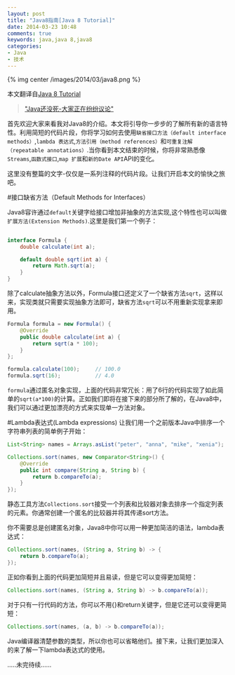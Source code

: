 ```yaml
---
layout: post
title: "Java8指南[Java 8 Tutorial]"
date: 2014-03-23 10:48
comments: true
keywords: java,java 8,java8
categories: 
- Java
- 技术
---
```

{% img center /images/2014/03/java8.png %}

本文翻译自[Java 8 Tutorial](http://winterbe.com/posts/2014/03/16/java-8-tutorial/)    
>["Java还没死-大家正在纷纷议论"](https://twitter.com/mreinhold/status/429603588525281280)  

首先欢迎大家来看我对Java8的介绍。本文将引导你一步步的了解所有新的语言特性。利用简短的代码片段，你将学习如何去使用`缺省接口方法（default interface methods）`,`lambda 表达式`,`方法引用（method references）`和`可重复注解（repeatable annotations）`.当你看到本文结束的时候，你将非常熟悉像`Streams`,`函数式接口`,`map 扩展`和`新的Date API`API的变化。

这里没有整篇的文字-仅仅是一系列注释的代码片段。让我们开启本文的愉快之旅吧。

#接口缺省方法（Default Methods for Interfaces）

Java8容许通过`default`关键字给接口增加非抽象的方法实现,这个特性也可以叫做`扩展方法(Extension Methods)`.这里是我们第一个例子：   
```java

interface Formula {
    double calculate(int a);

    default double sqrt(int a) {
        return Math.sqrt(a);
    }
}
```
<!-- more -->

除了calculate抽象方法以外，Formula接口还定义了一个缺省方法`sqrt`，这样以来，实现类就只需要实现抽象方法即可，缺省方法`sqrt`可以不用重新实现拿来即用。

```java
Formula formula = new Formula() {
    @Override
    public double calculate(int a) {
        return sqrt(a * 100);
    }
};

formula.calculate(100);     // 100.0
formula.sqrt(16);           // 4.0
```
`formula`通过匿名对象实现，上面的代码非常冗长：用了6行的代码实现了如此简单的`sqrt(a*100)`的计算。正如我们即将在接下来的部分所了解的，在Java8中，我们可以通过更加漂亮的方式来实现单一方法对象。  

#Lambda表达式(Lambda expressions)
让我们用一个之前版本Java中排序一个字符串列表的简单例子开始：
```java
List<String> names = Arrays.asList("peter", "anna", "mike", "xenia");

Collections.sort(names, new Comparator<String>() {
    @Override
    public int compare(String a, String b) {
        return b.compareTo(a);
    }
});
```
静态工具方法`Collections.sort`接受一个列表和比较器对象去排序一个指定列表的元素。你通常创建一个匿名的比较器并将其传递sort方法。

你不需要总是创建匿名对象，Java8中你可以用一种更加简洁的语法，lambda表达式：
```java
Collections.sort(names, (String a, String b) -> {
    return b.compareTo(a);
});
```
正如你看到上面的代码更加简短并且易读，但是它可以变得更加简短：
```java
Collections.sort(names, (String a, String b) -> b.compareTo(a));
```
对于只有一行代码的方法，你可以不用{}和return关键字，但是它还可以变得更简短：
```java
Collections.sort(names, (a, b) -> b.compareTo(a));
```
Java编译器清楚参数的类型，所以你也可以省略他们。接下来，让我们更加深入的来了解一下lambda表达式的使用。

.....未完待续......
